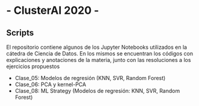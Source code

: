 # - ClusterAI 2020 - 

## Scripts 

El repositorio contiene algunos de los Jupyter Notebooks utilizados en la cátedra de Ciencia de Datos. En los mismos se encuentran los códigos con explicaciones y anotaciones de la materia, junto con las resoluciones a los ejercicios propuestos
- Clase_05: Modelos de regresión (KNN, SVR, Random Forest)
- Clase_06: PCA y kernel-PCA
- Clase_08: ML Strategy (Modelos de regresión: KNN, SVR, Random Forest)
